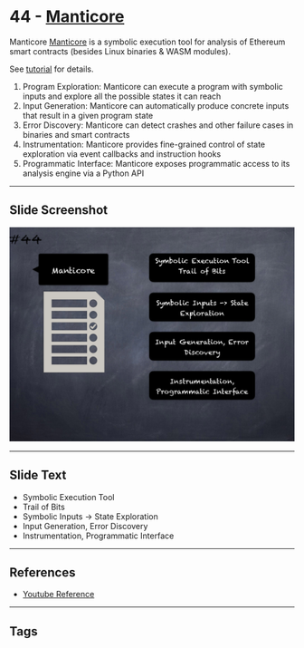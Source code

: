 
# 44 - [Manticore](./Manticore.md)

Manticore [Manticore](https://github.com/trailofbits/manticore) is a symbolic execution tool for analysis of Ethereum smart contracts (besides Linux binaries & WASM modules). 

See [tutorial](https://github.com/crytic/building-secure-contracts/tree/master/program-analysis/manticore) for details. 

1. Program Exploration: Manticore can execute a program with symbolic inputs and explore all the possible states it can reach
2. Input Generation: Manticore can automatically produce concrete inputs that result in a given program state
3. Error Discovery: Manticore can detect crashes and other failure cases in binaries and smart contracts
4. Instrumentation: Manticore provides fine-grained control of state exploration via event callbacks and instruction hooks
5. Programmatic Interface: Manticore exposes programmatic access to its analysis engine via a Python API
___
## Slide Screenshot
![044.png](../../images/6.%20Audit%20Techniques%20and%20Tools%20101/044.png)
___
## Slide Text
- Symbolic Execution Tool
- Trail of Bits
- Symbolic Inputs -> State Exploration
- Input Generation, Error Discovery
- Instrumentation, Programmatic Interface
___
## References
- [Youtube Reference](https://youtu.be/QmD2bJUe140?t=165)
___
## Tags
